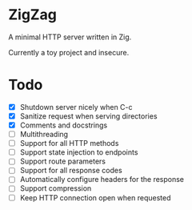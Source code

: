 # ZigZag
A minimal HTTP server written in Zig.

Currently a toy project and insecure.

# Todo
- [x] Shutdown server nicely when C-c
- [x] Sanitize request when serving directories
- [x] Comments and docstrings
- [ ] Multithreading
- [ ] Support for all HTTP methods
- [ ] Support state injection to endpoints
- [ ] Support route parameters
- [ ] Support for all response codes
- [ ] Automatically configure headers for the response
- [ ] Support compression
- [ ] Keep HTTP connection open when requested
